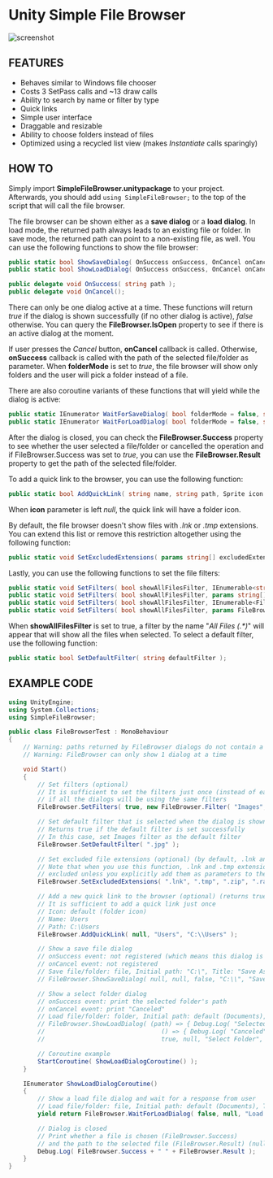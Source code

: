# Unity Simple File Browser

![screenshot](https://yasirkula.files.wordpress.com/2016/11/simplefileexplorer.png)

## FEATURES
- Behaves similar to Windows file chooser
- Costs 3 SetPass calls and ~13 draw calls
- Ability to search by name or filter by type
- Quick links
- Simple user interface
- Draggable and resizable
- Ability to choose folders instead of files
- Optimized using a recycled list view (makes *Instantiate* calls sparingly)

## HOW TO
Simply import **SimpleFileBrowser.unitypackage** to your project. Afterwards, you should add `using SimpleFileBrowser;` to the top of the script that will call the file browser.

The file browser can be shown either as a **save dialog** or a **load dialog**. In load mode, the returned path always leads to an existing file or folder. In save mode, the returned path can point to a non-existing file, as well. You can use the following functions to show the file browser:

```csharp
public static bool ShowSaveDialog( OnSuccess onSuccess, OnCancel onCancel, bool folderMode = false, string initialPath = null, string title = "Save", string saveButtonText = "Save" );
public static bool ShowLoadDialog( OnSuccess onSuccess, OnCancel onCancel, bool folderMode = false, string initialPath = null, string title = "Load", string loadButtonText = "Select" );

public delegate void OnSuccess( string path );
public delegate void OnCancel();
```

There can only be one dialog active at a time. These functions will return *true* if the dialog is shown successfully (if no other dialog is active), *false* otherwise. You can query the **FileBrowser.IsOpen** property to see if there is an active dialog at the moment.

If user presses the *Cancel* button, **onCancel** callback is called. Otherwise, **onSuccess** callback is called with the path of the selected file/folder as parameter. When **folderMode** is set to *true*, the file browser will show only folders and the user will pick a folder instead of a file.

There are also coroutine variants of these functions that will yield while the dialog is active:

```csharp
public static IEnumerator WaitForSaveDialog( bool folderMode = false, string initialPath = null, string title = "Save", string saveButtonText = "Save" );									 
public static IEnumerator WaitForLoadDialog( bool folderMode = false, string initialPath = null, string title = "Load", string loadButtonText = "Select" );
```

After the dialog is closed, you can check the **FileBrowser.Success** property to see whether the user selected a file/folder or cancelled the operation and if FileBrowser.Success was set to *true*, you can use the **FileBrowser.Result** property to get the path of the selected file/folder.

To add a quick link to the browser, you can use the following function:

```csharp
public static bool AddQuickLink( string name, string path, Sprite icon = null );
```

When **icon** parameter is left *null*, the quick link will have a folder icon.

By default, the file browser doesn't show files with *.lnk* or *.tmp* extensions. You can extend this list or remove this restriction altogether using the following function:

```csharp
public static void SetExcludedExtensions( params string[] excludedExtensions );
```

Lastly, you can use the following functions to set the file filters:

```csharp
public static void SetFilters( bool showAllFilesFilter, IEnumerable<string> filters );
public static void SetFilters( bool showAllFilesFilter, params string[] filters );
public static void SetFilters( bool showAllFilesFilter, IEnumerable<FileBrowser.Filter> filters );
public static void SetFilters( bool showAllFilesFilter, params FileBrowser.Filter[] filters );
```

When **showAllFilesFilter** is set to true, a filter by the name "*All Files (.\*)*" will appear that will show all the files when selected. To select a default filter, use the following function:

```csharp
public static bool SetDefaultFilter( string defaultFilter );
```

## EXAMPLE CODE
```csharp
using UnityEngine;
using System.Collections;
using SimpleFileBrowser;

public class FileBrowserTest : MonoBehaviour
{
	// Warning: paths returned by FileBrowser dialogs do not contain a trailing '\' character
	// Warning: FileBrowser can only show 1 dialog at a time

	void Start()
	{
		// Set filters (optional)
		// It is sufficient to set the filters just once (instead of each time before showing the file browser dialog), 
		// if all the dialogs will be using the same filters
		FileBrowser.SetFilters( true, new FileBrowser.Filter( "Images", ".jpg", ".png" ), new FileBrowser.Filter( "Text Files", ".txt", ".pdf" ) );

		// Set default filter that is selected when the dialog is shown (optional)
		// Returns true if the default filter is set successfully
		// In this case, set Images filter as the default filter
		FileBrowser.SetDefaultFilter( ".jpg" );

		// Set excluded file extensions (optional) (by default, .lnk and .tmp extensions are excluded)
		// Note that when you use this function, .lnk and .tmp extensions will no longer be
		// excluded unless you explicitly add them as parameters to the function
		FileBrowser.SetExcludedExtensions( ".lnk", ".tmp", ".zip", ".rar", ".exe" );

		// Add a new quick link to the browser (optional) (returns true if quick link is added successfully)
		// It is sufficient to add a quick link just once
		// Icon: default (folder icon)
		// Name: Users
		// Path: C:\Users
		FileBrowser.AddQuickLink( null, "Users", "C:\\Users" );

		// Show a save file dialog 
		// onSuccess event: not registered (which means this dialog is pretty useless)
		// onCancel event: not registered
		// Save file/folder: file, Initial path: "C:\", Title: "Save As", submit button text: "Save"
		// FileBrowser.ShowSaveDialog( null, null, false, "C:\\", "Save As", "Save" );

		// Show a select folder dialog 
		// onSuccess event: print the selected folder's path
		// onCancel event: print "Canceled"
		// Load file/folder: folder, Initial path: default (Documents), Title: "Select Folder", submit button text: "Select"
		// FileBrowser.ShowLoadDialog( (path) => { Debug.Log( "Selected: " + path ); }, 
		//                                () => { Debug.Log( "Canceled" ); }, 
		//                                true, null, "Select Folder", "Select" );

		// Coroutine example
		StartCoroutine( ShowLoadDialogCoroutine() );
	}

	IEnumerator ShowLoadDialogCoroutine()
	{
		// Show a load file dialog and wait for a response from user
		// Load file/folder: file, Initial path: default (Documents), Title: "Load File", submit button text: "Load"
		yield return FileBrowser.WaitForLoadDialog( false, null, "Load File", "Load" );

		// Dialog is closed
		// Print whether a file is chosen (FileBrowser.Success)
		// and the path to the selected file (FileBrowser.Result) (null, if FileBrowser.Success is false)
		Debug.Log( FileBrowser.Success + " " + FileBrowser.Result );
	}
}
```
